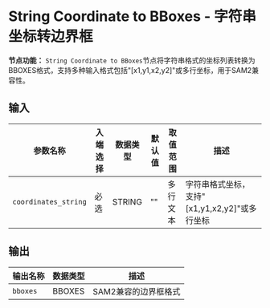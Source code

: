 # String Coordinate to BBoxes - 字符串坐标转边界框

**节点功能：** `String Coordinate to BBoxes`节点将字符串格式的坐标列表转换为BBOXES格式，支持多种输入格式包括"[x1,y1,x2,y2]"或多行坐标，用于SAM2兼容性。

## 输入

| 参数名称 | 入端选择 | 数据类型 | 默认值 | 取值范围 | 描述 |
| -------- | -------- | -------- | ------ | -------- | ---- |
| `coordinates_string` | 必选 | STRING | "" | 多行文本 | 字符串格式坐标，支持"[x1,y1,x2,y2]"或多行坐标 |

## 输出

| 输出名称 | 数据类型 | 描述 |
|---------|----------|------|
| `bboxes` | BBOXES | SAM2兼容的边界框格式 |